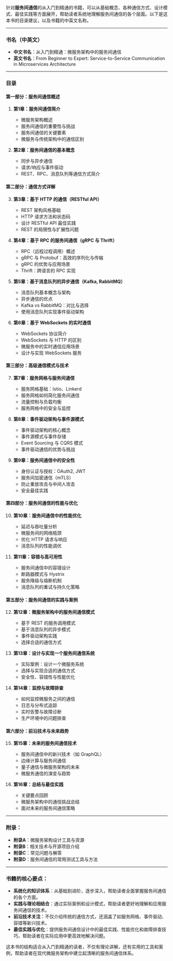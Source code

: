 针对**服务间通信**的从入门到精通的书籍，可以从基础概念、各种通信方式、设计模式、最佳实践等方面展开，帮助读者系统地理解服务间通信的各个层面。以下是这本书的目录建议，以及书籍的中英文名称。

---

### **书名（中英文）**

* **中文书名**：从入门到精通：微服务架构中的服务间通信
* **英文书名**：From Beginner to Expert: Service-to-Service Communication in Microservices Architecture

---

### **目录**

#### **第一部分：服务间通信概述**

1. **第1章：服务间通信简介**

   * 微服务架构概述
   * 服务间通信的重要性与挑战
   * 服务间通信的关键要素
   * 微服务与传统架构中的通信区别

2. **第2章：服务间通信的基本概念**

   * 同步与异步通信
   * 请求/响应与事件驱动
   * REST、RPC、消息队列等通信方式简介

#### **第二部分：通信方式详解**

3. **第3章：基于 HTTP 的通信（RESTful API）**

   * REST 架构风格基础
   * HTTP 请求方法和状态码
   * 设计 RESTful API 最佳实践
   * REST 的局限性与扩展性问题

4. **第4章：基于 RPC 的服务间通信（gRPC 与 Thrift）**

   * RPC（远程过程调用）概述
   * gRPC 与 Protobuf：高效的序列化与传输
   * gRPC 的优势与应用场景
   * Thrift：跨语言的 RPC 实现

5. **第5章：基于消息队列的异步通信（Kafka, RabbitMQ）**

   * 消息队列基本概念与架构
   * 异步通信的优点
   * Kafka vs RabbitMQ：对比与选择
   * 使用消息队列实现事件驱动架构

6. **第6章：基于 WebSockets 的实时通信**

   * WebSockets 协议简介
   * WebSockets 与 HTTP 的区别
   * 微服务中的实时通信应用场景
   * 设计与实现 WebSockets 服务

#### **第三部分：高级通信模式与技术**

7. **第7章：服务网格与服务间通信**

   * 服务网格基础：Istio、Linkerd
   * 服务网格如何简化服务间通信
   * 流量控制与负载均衡
   * 服务网格中的安全与监控

8. **第8章：事件驱动架构与事件源模式**

   * 事件驱动架构的核心概念
   * 事件源模式与事件存储
   * Event Sourcing 与 CQRS 模式
   * 事件驱动通信的优势与挑战

9. **第9章：服务间通信中的安全性**

   * 身份认证与授权：OAuth2, JWT
   * 服务间加密通信（mTLS）
   * 防止重放攻击与中间人攻击
   * 安全最佳实践

#### **第四部分：服务间通信的性能与优化**

10. **第10章：服务间通信中的性能优化**

    * 延迟与吞吐量分析
    * 微服务间的网络瓶颈
    * 优化 HTTP 请求与响应
    * 消息队列的性能调优

11. **第11章：容错与高可用性**

    * 服务间通信中的容错设计
    * 断路器模式与 Hystrix
    * 服务降级与熔断机制
    * 消息队列的重试与持久化策略

#### **第五部分：服务间通信的实践与案例**

12. **第12章：微服务架构中的服务间通信模式**

    * 基于 REST 的服务调用模式
    * 基于消息队列的异步模式
    * 事件驱动架构实践
    * 选择合适的通信方式

13. **第13章：设计与实现一个服务间通信系统**

    * 实际案例：设计一个微服务系统
    * 选择与实现合适的通信方式
    * 安全性、容错性与性能优化

14. **第14章：监控与故障排查**

    * 如何监控微服务之间的通信
    * 日志与分布式追踪
    * 实时告警与故障诊断
    * 生产环境中的问题排查

#### **第六部分：前沿技术与未来趋势**

15. **第15章：未来的服务间通信技术**

    * 服务间通信中的新兴技术（如 GraphQL）
    * 边缘计算与服务间通信
    * 量子通信与微服务架构的未来
    * 微服务通信的演变与趋势

16. **第16章：总结与最佳实践**

    * 关键要点回顾
    * 微服务架构中的通信挑战总结
    * 面对未来的服务间通信策略

---

### **附录：**

* **附录A**：微服务架构设计工具与资源
* **附录B**：相关技术与开源项目介绍
* **附录C**：常见问题与解答
* **附录D**：服务间通信的常用测试工具与方法

---

### **书籍的核心要点：**

* **系统化的知识体系**：从基础到进阶，逐步深入，帮助读者全面掌握服务间通信的各个方面。
* **实践与理论相结合**：通过实际案例和设计模式，帮助读者更好地理解和应用服务间通信的技术。
* **前沿技术关注**：不仅介绍传统的通信方式，还涵盖了如服务网格、事件驱动、容错等新兴技术。
* **最佳实践与优化**：提供服务间通信设计中的最佳实践、性能优化和故障排查技巧，帮助读者在实际应用中更高效地解决问题。

这本书的结构适合从入门到精通的读者，不仅有理论讲解，还有实用的工具和案例，帮助读者在现代微服务架构中建立起清晰的服务间通信体系。
